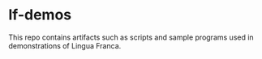 # lf-demos
This repo contains artifacts such as scripts and sample programs used in demonstrations of Lingua Franca.
